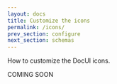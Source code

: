 ```yaml
---
layout: docs
title: Customize the icons
permalink: /icons/
prev_section: configure
next_section: schemas
---
```


How to customize the DocUI icons.

COMING SOON
